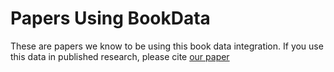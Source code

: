 # Papers Using BookData

These are papers we know to be using this book data integration.
If you use this data in published research, please cite [our paper][]

[our paper]: https://md.ekstrandom.net/pubs/bag-extended

<script src="https://bibbase.org/show?bib=https%3A%2F%2Fapi.zotero.org%2Fusers%2F6655%2Fcollections%2F7SR56WJZ%2Fitems%3Fkey%3DVFvZhZXIoHNBbzoLZ1IM2zgf%26format%3Dbibtex%26limit%3D100&jsonp=1&owner=none"></script>
